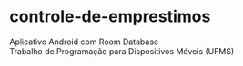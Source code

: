 # controle-de-emprestimos
Aplicativo Android com Room Database </br>
Trabalho de Programação para Dispositivos Móveis (UFMS)
